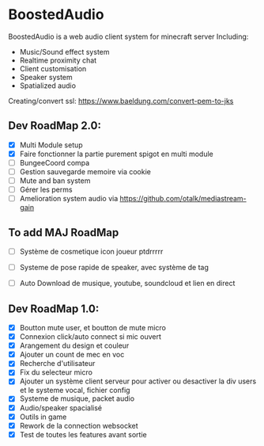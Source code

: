 # BoostedAudio

BoostedAudio is a web audio client system for minecraft server
Including:
- Music/Sound effect system
- Realtime proximity chat
- Client customisation
- Speaker system
- Spatialized audio


Creating/convert ssl:
https://www.baeldung.com/convert-pem-to-jks


Dev RoadMap 2.0:
----
- [x] Multi Module setup
- [x] Faire fonctionner la partie purement spigot en multi module
- [ ] BungeeCoord compa
- [ ] Gestion sauvegarde memoire via cookie
- [ ] Mute and ban system
- [ ] Gérer les perms
- [ ] Amelioration system audio via https://github.com/otalk/mediastream-gain

To add MAJ RoadMap
---
- [ ] Système de cosmetique icon joueur ptdrrrrr
- [ ] Systeme de pose rapide de speaker, avec système de tag
- [ ] Auto Download de musique, youtube, soundcloud et lien en direct


Dev RoadMap 1.0:
----
- [x] Boutton mute user, et boutton de mute micro
- [X] Connexion click/auto connect si mic ouvert
- [x] Arangement du design et couleur
- [x] Ajouter un count de mec en voc
- [x] Recherche d'utilisateur
- [x] Fix du selecteur micro
- [x] Ajouter un système client serveur pour activer ou desactiver la div users
  et le systeme vocal, fichier config
- [x] Systeme de musique, packet audio
- [x] Audio/speaker spacialisé
- [x] Outils in game
- [x] Rework de la connection websocket
- [x] Test de toutes les features avant sortie